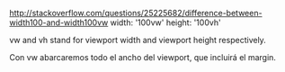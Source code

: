 http://stackoverflow.com/questions/25225682/difference-between-width100-and-width100vw
width: '100vw'
height: '100vh'

vw and vh stand for viewport width and viewport height respectively.

Con vw abarcaremos todo el ancho del viewport, que incluirá el margin.

